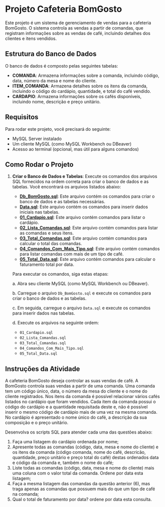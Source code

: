 # Projeto Cafeteria BomGosto

Este projeto é um sistema de gerenciamento de vendas para a cafeteria BomGosto. O sistema controla as vendas a partir de comandas, que registram informações sobre as vendas de café, incluindo detalhes dos clientes e itens vendidos.

## Estrutura do Banco de Dados

O banco de dados é composto pelas seguintes tabelas:

- **COMANDA**: Armazena informações sobre a comanda, incluindo código, data, número da mesa e nome do cliente.
- **ITEM_COMANDA**: Armazena detalhes sobre os itens da comanda, incluindo o código do cardápio, quantidade, e total do café vendido.
- **CARDAPIO**: Armazena informações sobre os cafés disponíveis, incluindo nome, descrição e preço unitário.

## Requisitos

Para rodar este projeto, você precisará do seguinte:

- MySQL Server instalado
- Um cliente MySQL (como MySQL Workbench ou DBeaver)
- Acesso ao terminal (opcional, mas útil para alguns comandos)

## Como Rodar o Projeto

1. **Criar o Banco de Dados e Tabelas**:
   Execute os comandos dos arquivos SQL fornecidos na ordem correta para criar o banco de dados e as tabelas. Você encontrará os arquivos listados abaixo:

   - [**Db_BomGosto.sql**](Db_BomGosto.sql): Este arquivo contém os comandos para criar o banco de dados e as tabelas necessárias.
   - [**Data.sql**](Data.sql): Este arquivo contém os comandos para inserir dados iniciais nas tabelas.
   - [**01_Cardapio.sql**](01_Cardapio.sql): Este arquivo contém comandos para listar o cardápio.
   - [**02_Lista_Comandas.sql**](02_Lista_Comandas.sql): Este arquivo contém comandos para listar as comandas e seus itens.
   - [**03_Total_Comandas.sql**](03_Total_Comandas.sql): Este arquivo contém comandos para calcular o total das comandas.
   - [**04_Comandos_Com_Mais_Tipo.sql**](04_Comandos_Com_Mais_Tipo.sql): Este arquivo contém comandos para listar comandas com mais de um tipo de café.
   - [**05_Total_Data.sql**](05_Total_Data.sql): Este arquivo contém comandos para calcular o faturamento total por data.

   Para executar os comandos, siga estas etapas:

   a. Abra seu cliente MySQL (como MySQL Workbench ou DBeaver).

   b. Carregue o arquivo `Db_BomGosto.sql` e execute os comandos para criar o banco de dados e as tabelas.

   c. Em seguida, carregue o arquivo `Data.sql` e execute os comandos para inserir dados nas tabelas.

   d. Execute os arquivos na seguinte ordem:
   - `01_Cardapio.sql`
   - `02_Lista_Comandas.sql`
   - `03_Total_Comandas.sql`
   - `04_Comandos_Com_Mais_Tipo.sql`
   - `05_Total_Data.sql`

## Instruções da Atividade

A cafeteria BomGosto deseja controlar as suas vendas de café. A BomGosto controla suas vendas a partir de uma comanda. Uma comanda tem um código único, data, o número da mesa do cliente e o nome do cliente registrados. Nos itens da comanda é possível relacionar vários cafés listados no cardápio que foram vendidos. Cada item da comanda possui o código do cardápio e a quantidade requisitada deste e, não é possível inserir o mesmo código de cardápio mais de uma vez na mesma comanda. No cardápio é apresentado o nome único do café, a descrição da sua composição e o preço unitário.

Desenvolva os scripts SQL para atender cada uma das questões abaixo:

1) Faça uma listagem do cardápio ordenada por nome;
2) Apresente todas as comandas (código, data, mesa e nome do cliente) e os itens da comanda (código comanda, nome do café, descricão, quantidade, preço unitário e preço total do café) destas ordenados data e código da comanda e, também o nome do café;
3) Liste todas as comandas (código, data, mesa e nome do cliente) mais uma coluna com o valor total da comanda. Ordene por data esta listagem;
4) Faça a mesma listagem das comandas da questão anterior (6), mas traga apenas as comandas que possuem mais do que um tipo de café na comanda;
5) Qual o total de faturamento por data? ordene por data esta consulta.

